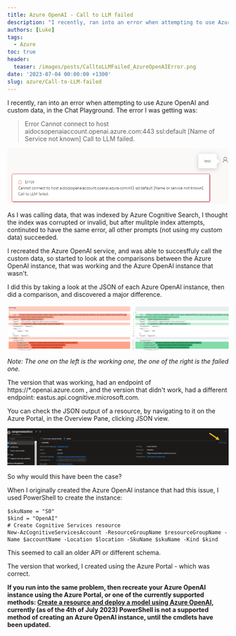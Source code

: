 ```yaml
---
title: Azure OpenAI - Call to LLM failed
description: "I recently, ran into an error when attempting to use Azure OpenAI and custom data, in the Chat Playground."
authors: [Luke]
tags:
  - Azure
toc: true
header:
  teaser: /images/posts/CalltoLLMFailed_AzureOpenAIError.png
date: '2023-07-04 00:00:00 +1300'
slug: azure/Call-to-LLM-failed
---
```

I recently, ran into an error  when attempting to use Azure OpenAI and custom data, in the Chat Playground.
The error I was getting was:

> Error
> Cannot connect to host aidocsopenaiaccount.openai.azure.com:443 ssl:default [Name of Service not known]
> Call to LLM failed.

![Call to LLM failed.](/images/posts/CalltoLLMFailed_AzureOpenAIError.png "Azure OpenAI - Call to LLM failed.")

As I was calling data, that was indexed by Azure Cognitive Search, I thought the index was corrupted or invalid, but after mulitple index attempts, continuted to have the same error, all other prompts (not using my custom data) succeeded.

I recreated the Azure OpenAI service, and was able to succesffuly call the custom data, so started to look at the comparisons between the Azure OpenAI instance, that was working and the Azure OpenAI instance that wasn't.

I did this by taking a look at the JSON of each Azure OpenAI instance, then did a comparison, and discovered a major difference.

![Azure OpenAI - Diff](/images/posts/AzureOpenAI_CalltoLLMFailed_ErrorJSON.png "Azure OpenAI - Diff")

*Note: The one on the left is the working one, the one of the right is the failed one.*

The version that was working, had an endpoint of https://*.openai.azure.com , and the version that didn't work, had a different endpoint: eastus.api.cognitive.microsoft.com.

You can check the JSON output of a resource, by navigating to it on the Azure Portal, in the Overview Pane, clicking JSON view.

![Azure OpenAI - JSON View](/images/posts/CalltoLLMFailed_AzureOpenAI_JSON_View.png "Azure OpenAI - JSON View")

So why would this have been the case?

When I originally created the Azure OpenAI instance that had this issue, I used PowerShell to create the instance:

    $skuName = "S0"
    $kind = "OpenAI"
    # Create Cognitive Services resource
    New-AzCognitiveServicesAccount -ResourceGroupName $resourceGroupName -Name $accountName -Location $location -SkuName $skuName -Kind $kind

This seemed to call an older API or different schema.

The version that worked, I created using the Azure Portal - which was correct.

**If you run into the same problem, then recreate your Azure OpenAI instance using the Azure Portal, or one of the currently supported methods: [Create a resource and deploy a model using Azure OpenAI](https://learn.microsoft.com/en-us/azure/cognitive-services/openai/how-to/create-resource?pivots=web-portal&WT.mc_id=AZ-MVP-5004796), currently (as of the 4th of July 2023) PowerShell is not a supported method of creating an Azure OpenAI instance, until the cmdlets have been updated.**
